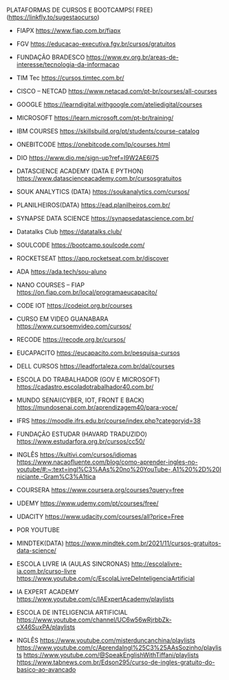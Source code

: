 PLATAFORMAS DE CURSOS E BOOTCAMPS( FREE)
(https://linkfly.to/sugestaocurso)

* FIAPX
https://www.fiap.com.br/fiapx

* FGV
https://educacao-executiva.fgv.br/cursos/gratuitos

* FUNDAÇÃO BRADESCO
https://www.ev.org.br/areas-de-interesse/tecnologia-da-informacao

* TIM Tec
https://cursos.timtec.com.br/

* CISCO – NETCAD
https://www.netacad.com/pt-br/courses/all-courses

* GOOGLE
https://learndigital.withgoogle.com/ateliedigital/courses

* MICROSOFT
https://learn.microsoft.com/pt-br/training/

* IBM COURSES
https://skillsbuild.org/pt/students/course-catalog

* ONEBITCODE
https://onebitcode.com/lp/courses.html

* DIO
https://www.dio.me/sign-up?ref=I9W2AE6I75

* DATASCIENCE ACADEMY (DATA E PYTHON)
https://www.datascienceacademy.com.br/cursosgratuitos

* SOUK ANALYTICS (DATA)
https://soukanalytics.com/cursos/

* PLANILHEIROS(DATA)
https://ead.planilheiros.com.br/

* SYNAPSE DATA SCIENCE
https://synapsedatascience.com.br/

* Datatalks Club
https://datatalks.club/

* SOULCODE
https://bootcamp.soulcode.com/

* ROCKETSEAT
https://app.rocketseat.com.br/discover

* ADA
https://ada.tech/sou-aluno

* NANO COURSES – FIAP
https://on.fiap.com.br/local/programaeucapacito/

* CODE IOT
https://codeiot.org.br/courses

* CURSO EM VIDEO GUANABARA
https://www.cursoemvideo.com/cursos/

* RECODE
https://recode.org.br/cursos/

* EUCAPACITO
https://eucapacito.com.br/pesquisa-cursos

* DELL CURSOS
https://leadfortaleza.com.br/dal/courses

* ESCOLA DO TRABALHADOR (GOV E MICROSOFT)
https://cadastro.escoladotrabalhador40.com.br/

* MUNDO SENAI(CYBER, IOT, FRONT E BACK)
https://mundosenai.com.br/aprendizagem40/para-voce/

* IFRS
https://moodle.ifrs.edu.br/course/index.php?categoryid=38

* FUNDAÇÃO ESTUDAR (HAVARD TRADUZIDO)
https://www.estudarfora.org.br/cursos/cc50/

* INGLÊS
https://kultivi.com/cursos/idiomas
https://www.nacaofluente.com/blog/como-aprender-ingles-no-youtube/#:~:text=ingl%C3%AAs%20no%20YouTube-,A1%20%2D%20Iniciante,-Gram%C3%A1tica

* COURSERA
https://www.coursera.org/courses?query=free

* UDEMY
https://www.udemy.com/pt/courses/free/

* UDACITY
https://www.udacity.com/courses/all?price=Free

- POR YOUTUBE

- MINDTEK(DATA)
https://www.mindtek.com.br/2021/11/cursos-gratuitos-data-science/

- ESCOLA LIVRE IA (AULAS SINCRONAS)
http://escolalivre-ia.com.br/curso-livre
https://www.youtube.com/c/EscolaLivreDeInteligenciaArtificial

- IA EXPERT ACADEMY
https://www.youtube.com/c/IAExpertAcademy/playlists

- ESCOLA DE INTELIGENCIA ARTIFICIAL
https://www.youtube.com/channel/UC6w56wRjrbbZk-cX46SuxPA/playlists

- INGLÊS
https://www.youtube.com/misterduncanchina/playlists
https://www.youtube.com/c/AprendaIngl%25C3%25AAsSozinho/playlists
https://www.youtube.com/@SpeakEnglishWithTiffani/playlists
https://www.tabnews.com.br/Edson295/curso-de-ingles-gratuito-do-basico-ao-avancado

